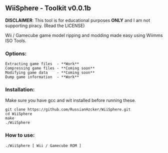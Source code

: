 ## WiiSphere - Toolkit v0.0.1b

**DISCLAIMER**: This tool is for educational purposes **ONLY** and I am not supporting piracy. (Read the LICENSE)

Wii / Gamecube game model ripping and modding made easy using Wiimms ISO Tools.

### Options:
```
Extracting game files  - **Work**
Compressing game files - **Coming soon**
Modifying game data    - **Coming soon**
Dump game information  - **Work**
```



### Installation:
Make sure you have gcc and wit installed before running these.
```
git clone https://github.com/RussianHzcker/WiiSphere.git
cd WiiSphere
make
./WiiSphere
```

### How to use:
```
./WiiSphere [ Wii / Gamecube ROM ]
```
